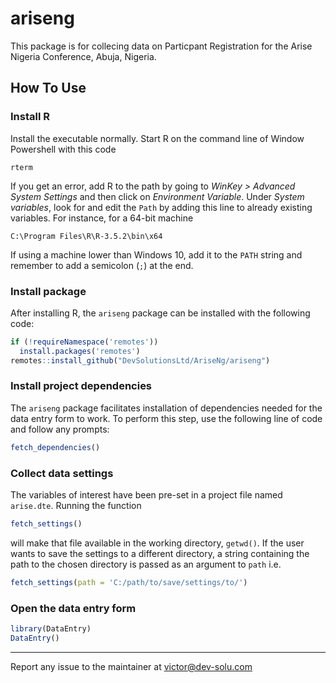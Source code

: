 ariseng
=======

This package is for collecing data on Particpant Registration for the
Arise Nigeria Conference, Abuja, Nigeria.

How To Use
----------

### Install R

Install the executable normally. Start R on the command line of Window
Powershell with this code

    rterm

If you get an error, add R to the path by going to *WinKey &gt; Advanced
System Settings* and then click on *Environment Variable*. Under *System
variables*, look for and edit the `Path` by adding this line to already
existing variables. For instance, for a 64-bit machine

    C:\Program Files\R\R-3.5.2\bin\x64

If using a machine lower than Windows 10, add it to the `PATH` string
and remember to add a semicolon (`;`) at the end.

### Install package

After installing R, the `ariseng` package can be installed with the
following code:

``` r
if (!requireNamespace('remotes'))
  install.packages('remotes')
remotes::install_github("DevSolutionsLtd/AriseNg/ariseng")
```

### Install project dependencies

The `ariseng` package facilitates installation of dependencies needed
for the data entry form to work. To perform this step, use the following
line of code and follow any prompts:

``` r
fetch_dependencies()
```

### Collect data settings

The variables of interest have been pre-set in a project file named
`arise.dte`. Running the function

``` r
fetch_settings()
```

will make that file available in the working directory, `getwd()`. If
the user wants to save the settings to a different directory, a string
containing the path to the chosen directory is passed as an argument to
`path` i.e.

``` r
fetch_settings(path = 'C:/path/to/save/settings/to/')
```

### Open the data entry form

``` r
library(DataEntry)
DataEntry()
```

------------------------------------------------------------------------

Report any issue to the maintainer at
<a href="mailto:victor@dev-solu.com" class="email">victor@dev-solu.com</a>
